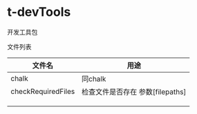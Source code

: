 # t-devTools
开发工具包

文件列表

| 文件名             | 用途                             |
| ------------------ | -------------------------------- |
| chalk              | 同chalk                          |
| checkRequiredFiles | 检查文件是否存在 参数[filepaths] |
|                    |                                  |
|                    |                                  |
|                    |                                  |

